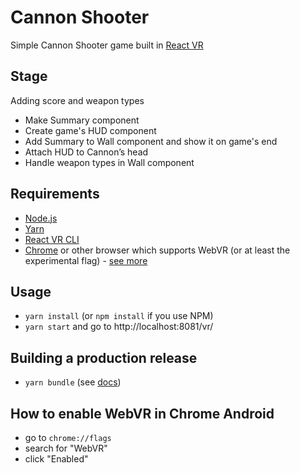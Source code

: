 # Cannon Shooter
Simple Cannon Shooter game built in [React VR][reactvr]

## Stage
Adding score and weapon types

- Make Summary component
- Create game's HUD component
- Add Summary to Wall component and show it on game's end
- Attach HUD to Cannon’s head
- Handle weapon types in Wall component

## Requirements
- [Node.js][node.js]
- [Yarn][yarn]
- [React VR CLI][reactvr-cli]
- [Chrome][chrome] or other browser which supports WebVR (or at least the experimental flag) - [see more][browser-reference]

## Usage
- `yarn install` (or `npm install` if you use NPM)
- `yarn start` and go to http://localhost:8081/vr/

## Building a production release
- `yarn bundle` (see [docs](https://facebook.github.io/react-vr/docs/publishing.html))

## How to enable WebVR in Chrome Android
- go to `chrome://flags`
- search for "WebVR"
- click "Enabled"

[reactvr-cli]: https://facebook.github.io/react-vr/docs/getting-started.html#content
[reactvr]: https://facebook.github.io/react-vr/
[webvr]: https://developer.mozilla.org/en-US/docs/Web/API/WebVR_API
[node.js]: https://nodejs.org/en/
[yarn]: https://yarnpkg.com/en/
[chrome]: https://www.google.com/chrome/
[browser-reference]: https://webvr.info/developers/
